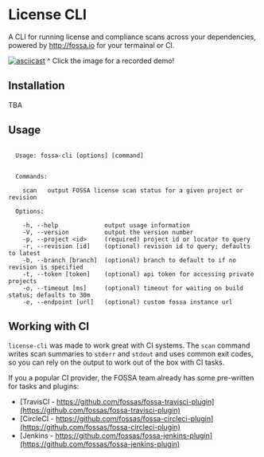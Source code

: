 # License CLI

A CLI for running license and compliance scans across your dependencies, powered by http://fossa.io for your termainal or CI.

[![asciicast](https://asciinema.org/a/9uqxkbggyo7z3nmam51ramzmp.png)](https://asciinema.org/a/9uqxkbggyo7z3nmam51ramzmp?t=0:06)
^ Click the image for a recorded demo!

## Installation
TBA

## Usage

```

  Usage: fossa-cli [options] [command]


  Commands:

    scan   output FOSSA license scan status for a given project or revision

  Options:

    -h, --help             output usage information
    -V, --version          output the version number
    -p, --project <id>     (required) project id or locator to query
    -r, --revision [id]    (optional) revision id to query; defaults to latest
    -b, --branch [branch]  (optional) branch to default to if no revision is specified
    -t, --token [token]    (optional) api token for accessing private projects
    -o, --timeout [ms]     (optional) timeout for waiting on build status; defaults to 30m
    -e, --endpoint [url]   (optional) custom fossa instance url

```

## Working with CI

`license-cli` was made to work great with CI systems.  The `scan` command writes scan summaries to `stderr` and `stdout` and uses common exit codes, so you can rely on the output to work out of the box with CI tasks.

If you a popular CI provider, the FOSSA team already has some pre-written for tasks and plugins:

 - [TravisCI - https://github.com/fossas/fossa-travisci-plugin](https://github.com/fossas/fossa-travisci-plugin)
 - [CircleCI - https://github.com/fossas/fossa-circleci-plugin](https://github.com/fossas/fossa-circleci-plugin)
 - [Jenkins - https://github.com/fossas/fossa-jenkins-plugin](https://github.com/fossas/fossa-jenkins-plugin)